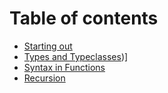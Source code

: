 # Table of contents

- [Starting out](starting-out.md)
- [Types and Typeclasses](types-and-typeclasses.md))]
- [Syntax in Functions](syntax-in-functions.md)
- [Recursion](recursion.md)
